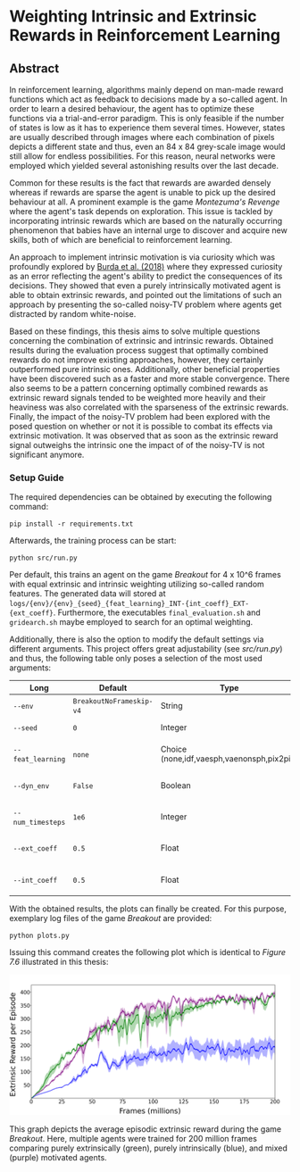 # Weighting Intrinsic and Extrinsic Rewards in Reinforcement Learning
## Abstract
In reinforcement learning, algorithms mainly depend on man-made reward functions which act as feedback to decisions made by a so-called agent.
        In order to learn a desired behaviour, the agent has to optimize these functions via a trial-and-error paradigm.
        This is only feasible if the number of states is low as it has to experience them several times.
        However, states are usually described through images where each combination of pixels depicts a different state and thus, even an 84 x 84 grey-scale image would still allow for endless possibilities.
        For this reason, neural networks were employed which yielded several astonishing results over the last decade.
         
Common for these results is the fact that rewards are awarded densely whereas if rewards are sparse the agent is unable to pick up the desired behaviour at all.
        A prominent example is the game _Montezuma's Revenge_ where the agent's task depends on exploration.
        This issue is tackled by incorporating intrinsic rewards which are based on the naturally occurring phenomenon that babies have an internal urge to discover and acquire new skills, both of which are beneficial to reinforcement learning.

An approach to implement intrinsic motivation is via curiosity which was profoundly explored by [Burda et al. (2018)](https://arxiv.org/abs/1808.04355) where they expressed curiosity as an error reflecting the agent's ability to predict the consequences of its decisions.
They showed that even a purely intrinsically motivated agent is able to obtain extrinsic rewards, and pointed out the limitations of such an approach by presenting the so-called noisy-TV problem where agents get distracted by random white-noise.

Based on these findings, this thesis aims to solve multiple questions concerning the combination of extrinsic and intrinsic rewards.
        Obtained results during the evaluation process suggest that optimally combined rewards do not improve existing approaches, however, they certainly outperformed pure intrinsic ones.
        Additionally, other beneficial properties have been discovered such as a faster and more stable convergence.
        There also seems to be a pattern concerning optimally combined rewards as extrinsic reward signals tended to be weighted more heavily and their heaviness was also correlated with the sparseness of the extrinsic rewards.
        Finally, the impact of the noisy-TV problem had been explored with the posed question on whether or not it is possible to combat its effects via extrinsic motivation.
        It was observed that as soon as the extrinsic reward signal outweighs the intrinsic one the impact of of the noisy-TV is not significant anymore.

### Setup Guide

The required dependencies can be obtained by executing the following command: 
```
pip install -r requirements.txt
```

Afterwards, the training process can be start:
```
python src/run.py
```

Per default, this trains an agent on the game _Breakout_ for 4 x 10^6 frames with equal extrinsic and intrinsic weighting utilizing so-called random features.
The generated data will stored at ``logs/{env}/{env}_{seed}_{feat_learning}_INT-{int_coeff}_EXT-{ext_coeff}``.
Furthermore, the executables ``final_evaluation.sh`` and ``gridearch.sh`` maybe employed to search for an optimal weighting.

Additionally, there is also the option to modify the default settings via different arguments. This project offers great adjustability (see _src/run.py_) and thus, the following table only poses a selection of the most used arguments:

|Long               |Default                     |Type                                 |Description                |
|-------------------|----------------------------|-------------------------------------|---------------------------|
|``--env``          | ``BreakoutNoFrameskip-v4`` | String                              | Environment ID            |
|``--seed``         |  ``0``                     | Integer                             | Seed for RNG              |
|``--feat_learning``| ``none``                   | Choice (none,idf,vaesph,vaenonsph,pix2pix) |Type of forward dynamics |
|``--dyn_env``      |``False``                   | Boolean              | Border of random noise   |
|``--num_timesteps`` |``1e6``                    | Integer              |Number of training steps   |
|``--ext_coeff``     |``0.5``                    | Float                |Coefficient for extrinsic rewards   |
|``--int_coeff``     |``0.5``                    | Float                |Coefficient for intrinsic rewards   |


With the obtained results, the plots can finally be created. For this purpose, exemplary log files of the game _Breakout_ are provided:

```
python plots.py
```

Issuing this command creates the following plot which is identical to _Figure 7.6_ illustrated in this thesis:

![Example Plot of Breakout](https://github.com/RafaelSterzinger/Bachelor-Thesis/blob/master/thesis/figures/breakout/Breakout_eprew_recent.png)

This graph depicts the average episodic extrinsic reward during the game _Breakout_.
 Here, multiple agents were trained for 200 million frames comparing purely extrinsically (green), purely intrinsically (blue), and mixed (purple) motivated agents.
